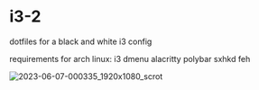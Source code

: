 # i3-2

dotfiles for a black and white i3 config

requirements for arch linux: i3 dmenu alacritty polybar sxhkd feh

![2023-06-07-000335_1920x1080_scrot](https://github.com/arthur-thompson/i3-2/assets/102389665/c9740014-2eb0-47ba-be4d-c2e9cfa7ae10)
